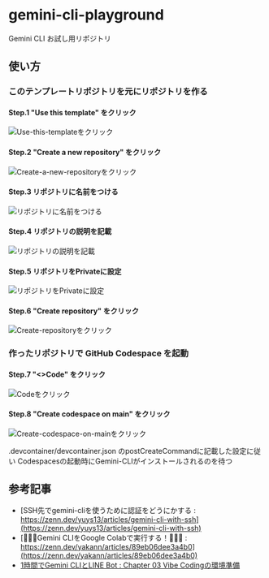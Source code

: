 # gemini-cli-playground

Gemini CLI お試し用リポジトリ

## 使い方

### このテンプレートリポジトリを元にリポジトリを作る

#### Step.1 "Use this template" をクリック

![Use-this-templateをクリック](./image/template_repository/Step1_Use-this-templateをクリック.png)

#### Step.2 "Create a new repository" をクリック

![Create-a-new-repositoryをクリック](./image/template_repository/Step2_Create-a-new-repositoryをクリック.png)

#### Step.3 リポジトリに名前をつける

![リポジトリに名前をつける](./image/template_repository/Step3_リポジトリに名前をつける.png)

#### Step.4 リポジトリの説明を記載

![リポジトリの説明を記載](./image/template_repository/Step4_リポジトリの説明を記載.png)

#### Step.5 リポジトリをPrivateに設定

![リポジトリをPrivateに設定](./image/template_repository/Step5_リポジトリをPrivateに設定.png)

#### Step.6 "Create repository" をクリック

![Create-repositoryをクリック](./image/template_repository/Step6_Create-repositoryをクリック.png)

### 作ったリポジトリで GitHub Codespace を起動

#### Step.7 "<>Code" をクリック

![Codeをクリック](./image/template_repository/Step7_Codeをクリック.png)

#### Step.8 "Create codespace on main" をクリック

![Create-codespace-on-mainをクリック](./image/template_repository/Step8_Create-codespace-on-mainをクリック.png)

.devcontainer/devcontainer.json のpostCreateCommandに記載した設定に従い Codespacesの起動時にGemini-CLIがインストールされるのを待つ

## 参考記事

- [SSH先でgemini-cliを使うために認証をどうにかする : https://zenn.dev/yuys13/articles/gemini-cli-with-ssh](https://zenn.dev/yuys13/articles/gemini-cli-with-ssh)
- [🚀🚀🚀Gemini CLIをGoogle Colabで実行する！🚀🚀🚀 : https://zenn.dev/yakann/articles/89eb06dee3a4b0](https://zenn.dev/yakann/articles/89eb06dee3a4b0)
- [1時間でGemini CLIとLINE Bot : Chapter 03 Vibe Codingの環境準備](https://zenn.dev/n0bisuke/books/geminicli-linebot/viewer/1-1_setup)
